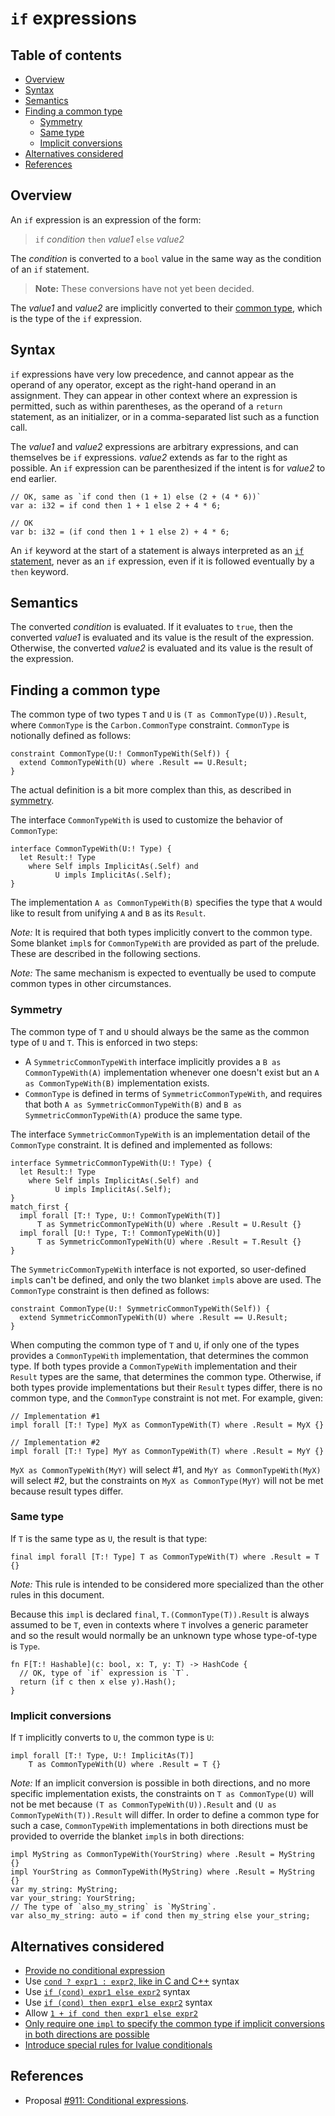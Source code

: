 # `if` expressions

<!--
Part of the Carbon Language project, under the Apache License v2.0 with LLVM
Exceptions. See /LICENSE for license information.
SPDX-License-Identifier: Apache-2.0 WITH LLVM-exception
-->

<!-- toc -->

## Table of contents

-   [Overview](#overview)
-   [Syntax](#syntax)
-   [Semantics](#semantics)
-   [Finding a common type](#finding-a-common-type)
    -   [Symmetry](#symmetry)
    -   [Same type](#same-type)
    -   [Implicit conversions](#implicit-conversions)
-   [Alternatives considered](#alternatives-considered)
-   [References](#references)

<!-- tocstop -->

## Overview

An `if` expression is an expression of the form:

> `if` _condition_ `then` _value1_ `else` _value2_

The _condition_ is converted to a `bool` value in the same way as the condition
of an `if` statement.

> **Note:** These conversions have not yet been decided.

The _value1_ and _value2_ are implicitly converted to their
[common type](#finding-a-common-type), which is the type of the `if` expression.

## Syntax

`if` expressions have very low precedence, and cannot appear as the operand of
any operator, except as the right-hand operand in an assignment. They can appear
in other context where an expression is permitted, such as within parentheses,
as the operand of a `return` statement, as an initializer, or in a
comma-separated list such as a function call.

The _value1_ and _value2_ expressions are arbitrary expressions, and can
themselves be `if` expressions. _value2_ extends as far to the right as
possible. An `if` expression can be parenthesized if the intent is for _value2_
to end earlier.

```
// OK, same as `if cond then (1 + 1) else (2 + (4 * 6))`
var a: i32 = if cond then 1 + 1 else 2 + 4 * 6;

// OK
var b: i32 = (if cond then 1 + 1 else 2) + 4 * 6;
```

An `if` keyword at the start of a statement is always interpreted as an
[`if` statement](/docs/design/control_flow/conditionals.md), never as an `if`
expression, even if it is followed eventually by a `then` keyword.

## Semantics

The converted _condition_ is evaluated. If it evaluates to `true`, then the
converted _value1_ is evaluated and its value is the result of the expression.
Otherwise, the converted _value2_ is evaluated and its value is the result of
the expression.

## Finding a common type

The common type of two types `T` and `U` is `(T as CommonType(U)).Result`, where
`CommonType` is the `Carbon.CommonType` constraint. `CommonType` is notionally
defined as follows:

```
constraint CommonType(U:! CommonTypeWith(Self)) {
  extend CommonTypeWith(U) where .Result == U.Result;
}
```

The actual definition is a bit more complex than this, as described in
[symmetry](#symmetry).

The interface `CommonTypeWith` is used to customize the behavior of
`CommonType`:

```
interface CommonTypeWith(U:! Type) {
  let Result:! Type
    where Self impls ImplicitAs(.Self) and
          U impls ImplicitAs(.Self);
}
```

The implementation `A as CommonTypeWith(B)` specifies the type that `A` would
like to result from unifying `A` and `B` as its `Result`.

_Note:_ It is required that both types implicitly convert to the common type.
Some blanket `impl`s for `CommonTypeWith` are provided as part of the prelude.
These are described in the following sections.

_Note:_ The same mechanism is expected to eventually be used to compute common
types in other circumstances.

### Symmetry

The common type of `T` and `U` should always be the same as the common type of
`U` and `T`. This is enforced in two steps:

-   A `SymmetricCommonTypeWith` interface implicitly provides a
    `B as CommonTypeWith(A)` implementation whenever one doesn't exist but an
    `A as CommonTypeWith(B)` implementation exists.
-   `CommonType` is defined in terms of `SymmetricCommonTypeWith`, and requires
    that both `A as SymmetricCommonTypeWith(B)` and
    `B as SymmetricCommonTypeWith(A)` produce the same type.

The interface `SymmetricCommonTypeWith` is an implementation detail of the
`CommonType` constraint. It is defined and implemented as follows:

```
interface SymmetricCommonTypeWith(U:! Type) {
  let Result:! Type
    where Self impls ImplicitAs(.Self) and
          U impls ImplicitAs(.Self);
}
match_first {
  impl forall [T:! Type, U:! CommonTypeWith(T)]
      T as SymmetricCommonTypeWith(U) where .Result = U.Result {}
  impl forall [U:! Type, T:! CommonTypeWith(U)]
      T as SymmetricCommonTypeWith(U) where .Result = T.Result {}
}
```

The `SymmetricCommonTypeWith` interface is not exported, so user-defined `impl`s
can't be defined, and only the two blanket `impl`s above are used. The
`CommonType` constraint is then defined as follows:

```
constraint CommonType(U:! SymmetricCommonTypeWith(Self)) {
  extend SymmetricCommonTypeWith(U) where .Result == U.Result;
}
```

When computing the common type of `T` and `U`, if only one of the types provides
a `CommonTypeWith` implementation, that determines the common type. If both
types provide a `CommonTypeWith` implementation and their `Result` types are the
same, that determines the common type. Otherwise, if both types provide
implementations but their `Result` types differ, there is no common type, and
the `CommonType` constraint is not met. For example, given:

```
// Implementation #1
impl forall [T:! Type] MyX as CommonTypeWith(T) where .Result = MyX {}

// Implementation #2
impl forall [T:! Type] MyY as CommonTypeWith(T) where .Result = MyY {}
```

`MyX as CommonTypeWith(MyY)` will select #1, and `MyY as CommonTypeWith(MyX)`
will select #2, but the constraints on `MyX as CommonType(MyY)` will not be met
because result types differ.

### Same type

If `T` is the same type as `U`, the result is that type:

```
final impl forall [T:! Type] T as CommonTypeWith(T) where .Result = T {}
```

_Note:_ This rule is intended to be considered more specialized than the other
rules in this document.

Because this `impl` is declared `final`, `T.(CommonType(T)).Result` is always
assumed to be `T`, even in contexts where `T` involves a generic parameter and
so the result would normally be an unknown type whose type-of-type is `Type`.

```
fn F[T:! Hashable](c: bool, x: T, y: T) -> HashCode {
  // OK, type of `if` expression is `T`.
  return (if c then x else y).Hash();
}
```

### Implicit conversions

If `T` implicitly converts to `U`, the common type is `U`:

```
impl forall [T:! Type, U:! ImplicitAs(T)]
    T as CommonTypeWith(U) where .Result = T {}
```

_Note:_ If an implicit conversion is possible in both directions, and no more
specific implementation exists, the constraints on `T as CommonType(U)` will not
be met because `(T as CommonTypeWith(U)).Result` and
`(U as CommonTypeWith(T)).Result` will differ. In order to define a common type
for such a case, `CommonTypeWith` implementations in both directions must be
provided to override the blanket `impl`s in both directions:

```
impl MyString as CommonTypeWith(YourString) where .Result = MyString {}
impl YourString as CommonTypeWith(MyString) where .Result = MyString {}
var my_string: MyString;
var your_string: YourString;
// The type of `also_my_string` is `MyString`.
var also_my_string: auto = if cond then my_string else your_string;
```

## Alternatives considered

-   [Provide no conditional expression](/proposals/p0911.md#no-conditional-expression)
-   Use
    [`cond ? expr1 : expr2`, like in C and C++](/proposals/p0911.md#use-c-syntax)
    syntax
-   Use [`if (cond) expr1 else expr2`](/proposals/p0911.md#no-then) syntax
-   Use
    [`if (cond) then expr1 else expr2`](/proposals/p0911.md#require-parentheses-around-the-condition)
    syntax
-   Allow
    [`1 + if cond then expr1 else expr2`](/proposals/p0911.md#never-require-enclosing-parentheses)
-   [Only require one `impl` to specify the common type if implicit conversions in both directions are possible](/proposals/p0911.md#implicit-conversions-in-both-directions)
-   [Introduce special rules for lvalue conditionals](/proposals/p0911.md#support-lvalue-conditionals)

## References

-   Proposal
    [#911: Conditional expressions](https://github.com/carbon-language/carbon-lang/pull/911).
